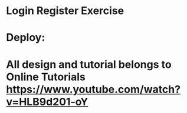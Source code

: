 # Login Register Exercise

# Deploy:

# All design and tutorial belongs to Online Tutorials https://www.youtube.com/watch?v=HLB9d201-oY